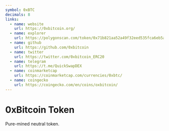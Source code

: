 ```yaml
---
symbol: 0xBTC
decimals: 8
links:
  - name: website
    url: https://0xbitcoin.org/
  - name: explorer
    url: https://polygonscan.com/token/0x71b821aa52a49f32eed535fca6eb5aa130085978
  - name: github
    url: https://github.com/0xbitcoin
  - name: twitter
    url: https://twitter.com/0xbitcoin_ERC20
  - name: telegram
    url: https://t.me/QuickSwapDEX
  - name: coinmarketcap
    url: https://coinmarketcap.com/currencies/0xbtc/
  - name: coingecko
    url: https://coingecko.com/en/coins/oxbitcoin/
---
```


# 0xBitcoin Token

Pure-mined neutral token.
